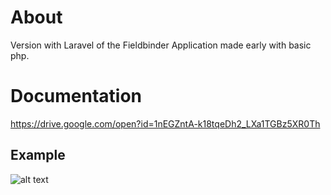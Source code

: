 # About #
Version with Laravel of the Fieldbinder Application made early with basic php.

# Documentation #
https://drive.google.com/open?id=1nEGZntA-k18tqeDh2_LXa1TGBz5XR0Th

## Example
![alt text](https://github.com/bibliotecaosmar/fieldbinder/blob/master/imgs/tela-animal.png?raw=true)
